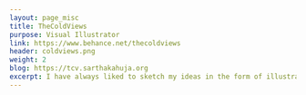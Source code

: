 ```yaml
---
layout: page_misc
title: TheColdViews
purpose: Visual Illustrator
link: https://www.behance.net/thecoldviews
header: coldviews.png
weight: 2
blog: https://tcv.sarthakahuja.org
excerpt: I have always liked to sketch my ideas in the form of illustrations, and maintain some of the work I did during my Undergrad on my behance page. As a liesure activity, I continue to draw and post comics and illustrations I find worth sharing on my blog. 
---
```

